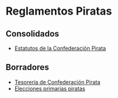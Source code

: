 Reglamentos Piratas
===================

Consolidados
------------

  * [Estatutos de la Confederación Pirata][EST01]


Borradores
----------

  * [Tesorería de Confederación Pirata][TES01]
  * [Elecciones primarias piratas][PRI01]



[EST01]: ./consolidados/estatutos-confederacion.md
[TES01]: ./borradores/tesoreria-confederacion.md
[PRI01]: ./borradores/primarias-piratas.md

